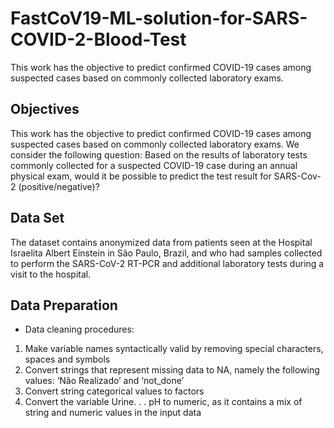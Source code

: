 # FastCoV19-ML-solution-for-SARS-COVID-2-Blood-Test
This work has the objective to predict confirmed COVID-19 cases among suspected cases based on commonly collected laboratory exams.
## Objectives
This work has the objective to predict confirmed COVID-19 cases among suspected cases based on commonly
collected laboratory exams.
We consider the following question:
Based on the results of laboratory tests commonly collected for a suspected COVID-19 case during an annual
physical exam, would it be possible to predict the test result for SARS-Cov-2 (positive/negative)?
## Data Set
The dataset contains anonymized data from patients seen at the Hospital Israelita Albert Einstein in São
Paulo, Brazil, and who had samples collected to perform the SARS-CoV-2 RT-PCR and additional laboratory
tests during a visit to the hospital.
## Data Preparation
- Data cleaning procedures:
1. Make variable names syntactically valid by removing special characters, spaces and symbols
2. Convert strings that represent missing data to NA, namely the following values: ‘Não Realizado’ and
‘not_done’
3. Convert string categorical values to factors
4. Convert the variable Urine. . . pH to numeric, as it contains a mix of string and numeric values in the
input data
